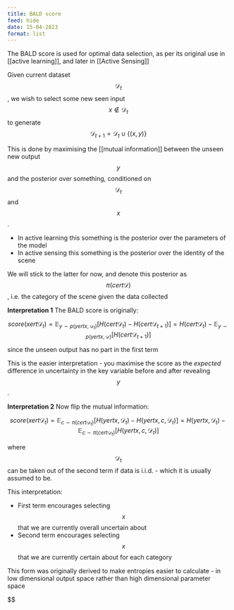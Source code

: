 ```yaml
---
title: BALD score
feed: hide
date: 15-04-2023
format: list
---
```



The BALD score is used for optimal data selection, as per its original use in [[active learning]], and later in [[Active Sensing]]

Given current dataset $$\mathcal D_t$$, we wish to select some new seen input $$x\notin\mathcal D_t$$ to generate $$\mathcal D_{t+1} = \mathcal D_t \cup \{(x,y)\}$$

This is done by maximising the [[mutual information]] between the unseen new output $$y$$ and the posterior over something, conditioned on $$\mathcal{D}_t$$ and $$x$$.
- In active learning this something is the posterior over the parameters of the model
- In active sensing this something is the posterior over the identity of the scene

We will stick to the latter for now, and denote this posterior as $$\pi(cert\mathcal D)$$, i.e. the category of the scene given the data collected

**Interpretation 1**
The BALD score is originally:

$$
	score(xert\mathcal{D}_t) = \mathbb{E}_{y\sim p(y ert x, \mathcal D_t)}\left[H(c ert \mathcal D_t) - H(c ert \mathcal D_{t+1})\right] = H(c ert \mathcal D_t) - \mathbb{E}_{y\sim p(y ert x, \mathcal D)}\left[H(c ert \mathcal D_{t+1})\right]
$$

since the unseen output has no part in the first term

This is the easier interpretation - you maximise the score as the *expected* difference in uncertainty in the key variable before and after revealing $$y$$.

**Interpretation 2**
Now flip the mutual information:

$$
	score(xert\mathcal{D}_t) = \mathbb{E}_{c\sim \pi(c ert \mathcal D_t)}\left[H(y ert x, \mathcal D_t) - H(y ert x, c, \mathcal D_{t})\right] = H(y ert x, \mathcal D_t) - \mathbb{E}_{c\sim \pi(c ert \mathcal D_t)}\left[H(y ert x, c, \mathcal D_{t})\right]
$$

where $$\mathcal D_{t}$$ can be taken out of the second term if data is i.i.d. - which it is usually assumed to be.

This interpretation:
- First term encourages selecting $$x$$ that we are currently overall uncertain about
- Second term encourages selecting $$x$$ that we are currently certain about for each category

This form was originally derived to make entropies easier to calculate - in low dimensional output space rather than high dimensional parameter space

$$